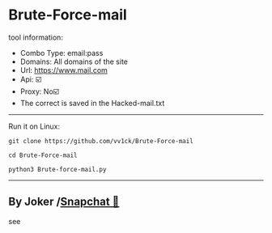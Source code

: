 # Brute-Force-mail
tool information:
- Combo Type: email:pass
- Domains: All domains of the site
- Url: https://www.mail.com
- Api: ☑️
- Proxy: No☑️
- The correct is saved in the Hacked-mail.txt
-------------------

Run it on Linux:

<!--START_SECTION:waka-->
```
git clone https://github.com/vv1ck/Brute-Force-mail
```
<!--END_SECTION:waka-->

<!--START_SECTION:waka-->
```
cd Brute-Force-mail
```
<!--END_SECTION:waka-->

<!--START_SECTION:waka-->
```
python3 Brute-force-mail.py
```
<!--END_SECTION:waka-->


------------------
By Joker /<a class="" href="https://www.snapchat.com/add/jokermr5oos4800?">Snapchat 👻</a>
-
see
